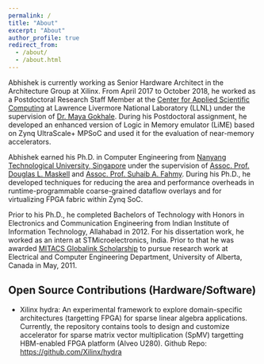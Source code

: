 ```yaml
---
permalink: /
title: "About"
excerpt: "About"
author_profile: true
redirect_from: 
  - /about/
  - /about.html
---
```


Abhishek is currently working as Senior Hardware Architect in the Architecture Group at Xilinx. From April 2017 to October 2018, he worked as a Postdoctoral Research Staff Member at the [Center for Applied Scientific Computing](http://computation.llnl.gov/casc/) at Lawrence Livermore National Laboratory (LLNL) under the supervision of [Dr. Maya Gokhale](https://people.llnl.gov/gokhale2). During his Postdoctoral assignment, he developed an enhanced version of Logic in Memory emulator (LiME) based on Zynq UltraScale+ MPSoC and used it for the evaluation of near-memory accelerators.

Abhishek earned his Ph.D. in Computer Engineering from [Nanyang Technological University, Singapore](http://www.ntu.edu.sg) 
under the supervision of [Assoc. Prof. Douglas L. Maskell](http://www.ntu.edu.sg/home/asdouglas) and [Assoc. Prof. Suhaib A. Fahmy](http://suhaibfahmy.com/). During his Ph.D., he developed techniques for reducing the area and performance overheads in runtime-programmable coarse-grained dataflow overlays and for virtualizing FPGA fabric within Zynq SoC.

Prior to his Ph.D., he completed Bachelors of Technology with Honors in Electronics and Communication Engineering from Indian Institute of Information Technology, Allahabad in 2012. For his dissertation work, he worked as an intern at STMicroelectronics, India. Prior to that he was awarded [MITACS Globalink Scholarship](https://www.mitacs.ca/globalink) to pursue research work at Electrical and Computer Engineering Department, University of Alberta, Canada in May, 2011.


## Open Source Contributions (Hardware/Software)

* Xilinx hydra: An experimental framework to explore domain-specific architectures (targetting FPGA) for sparse linear algebra applications. Currently, the repository contains tools to design and customize accelerator for sparse matrix vector multiplication (SpMV) targetting HBM-enabled FPGA platform (Alveo U280). Github Repo: https://github.com/Xilinx/hydra





